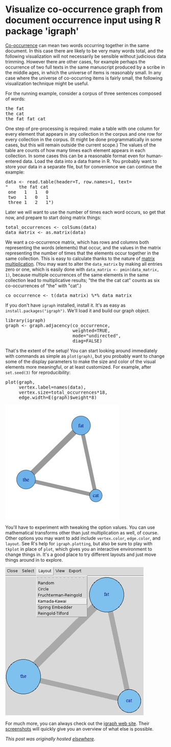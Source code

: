 # Visualize co-occurrence graph from document occurrence input using R package 'igraph'



<a href="http://en.wikipedia.org/wiki/Co-occurrence">Co-occurrence</a> can mean two words occurring together in the same document. In this case there are likely to be very many words total, and the following visualization will not necessarily be sensible without judicious data trimming. However there are other cases, for example perhaps the occurrence of two full texts in the same manuscript produced by a scribe in the middle ages, in which the universe of items is reasonably small. In any case where the universe of co-occurring items is fairly small, the following visualization technique might be useful.

For the running example, consider a corpus of three sentences composed of words:
<pre>the fat
the cat
the fat fat cat</pre>
One step of pre-processing is required: make a table with one column for every element that appears in any collection in the corpus and one row for every collection in the corpus. (It might be done&#160;programmatically&#160;in some cases, but this will remain outside the current scope.) The values of the table are counts of how many times each element appears in each collection. In some cases this can be a reasonable format even for human-entered data. Load the data into a data frame in R. You probably want to store your data in a separate file, but for convenience we can continue the example:
<pre>data &lt;- read.table(header=T, row.names=1, text=
"    the fat cat
 one   1   1   0
 two   1   0   1
 three 1   2   1")</pre>
Later we will want to use the number of times each word occurs, so get that now, and prepare to start doing matrix things:
<pre>total_occurrences &lt;- colSums(data)
data_matrix &lt;- as.matrix(data)</pre>
We want a co-occurrence matrix, which has rows and columns both representing the words (elements) that occur, and the values in the matrix representing the number of times that the elements occur together in the same collection. This is easy to calculate thanks to the nature of <a href="http://en.wikipedia.org/wiki/Matrix_multiplication#Matrix_product_.28two_matrices.29">matrix multiplication</a>. (You may want to alter the <code>data_matrix</code> by making all entries zero or one, which is easily done with <code>data_matrix &lt;- pmin(data_matrix, 1)</code>, because multiple occurrences of the same elements in the same collection lead to multiplicative results; "the the the cat cat" counts as six co-occurrences of "the" with "cat".)
<pre>co_occurrence &lt;- t(data_matrix) %*% data_matrix</pre>
If you don't have <code>igraph</code> installed, install it. It's as easy as <code>install.packages("igraph")</code>. We'll load it and build our graph object.
<pre>library(igraph)
graph &lt;- graph.adjacency(co_occurrence,
                         weighted=TRUE,
                         mode="undirected",
                         diag=FALSE)</pre>
That's the extent of the setup! You can start looking around immediately with commands as simple as <code>plot(graph)</code>, but you probably want to change some of the display parameters to make the size and color of the visual elements more meaningful, or at least customized. For example, after <code>set.seed(3)</code> for reproducibility:
<pre>plot(graph,
     vertex.label=names(data),
     vertex.size=total_occurrences*18,
     edge.width=E(graph)$weight*8)</pre>
<a href="screen-shot-2013-01-29-at-8-30-02-pm.png"><img class="alignnone size-medium wp-image-21" alt="graph" src="screen-shot-2013-01-29-at-8-30-02-pm.png"></a>

You'll have to experiment with tweaking the option values. You can use mathematical transforms other than just multiplication as well, of course. Other options you may want to add include <code>vertex.color</code>, <code>edge.color</code>, and <code>layout</code>. See R's help for <code>igraph.plotting</code>, but also be sure to play with <code>tkplot</code> in place of <code>plot</code>, which gives you an interactive environment to change things in. It's a good place to try different layouts and just move things around in to explore.

<a href="screen-shot-2013-01-29-at-8-43-21-pm.png"><img class="alignnone size-medium wp-image-23" alt="graph" src="screen-shot-2013-01-29-at-8-43-21-pm.png"></a>

For much more, you can always check out the <a href="http://igraph.sourceforge.net/">igraph web site</a>. Their <a href="http://igraph.sourceforge.net/screenshots.html">screenshots</a> will quickly give you an overview of what else is possible.



*This post was originally hosted [elsewhere](https://planspacedotorg.wordpress.com/2013/01/30/visualize-co_occurrence/).*
